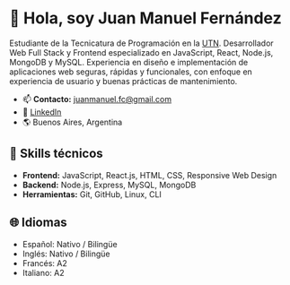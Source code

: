 # 👋 Hola, soy Juan Manuel Fernández

Estudiante de la Tecnicatura de Programación en la [UTN](https://sceu.frba.utn.edu.ar/e-learning/). Desarrollador Web Full Stack y Frontend especializado en JavaScript, React, Node.js, MongoDB y MySQL. Experiencia en diseño e implementación de aplicaciones web seguras, rápidas y funcionales, con enfoque en experiencia de usuario y buenas prácticas de mantenimiento.

- 📫 **Contacto:** juanmanuel.fc@gmail.com
- 💼 [LinkedIn](https://www.linkedin.com/in/fernandez-juanmanuel/)
- 🌎 Buenos Aires, Argentina

## 🚀 Skills técnicos

- **Frontend:** JavaScript, React.js, HTML, CSS, Responsive Web Design
- **Backend:** Node.js, Express, MySQL, MongoDB
- **Herramientas:** Git, GitHub, Linux, CLI

## 🌐 Idiomas

- Español: Nativo / Bilingüe
- Inglés: Nativo / Bilingüe
- Francés: A2
- Italiano: A2
